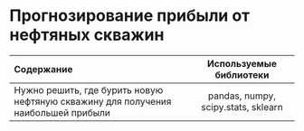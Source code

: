 # Прогнозирование прибыли от нефтяных скважин

| Содержание                                                                      | Используемые библиотеки |
| :-------------------------------------------------------------------------- |:---------------------------:|
| Нужно решить, где бурить новую нефтяную скважину для получения наибольшей прибыли| pandas, numpy, scipy.stats, sklearn
